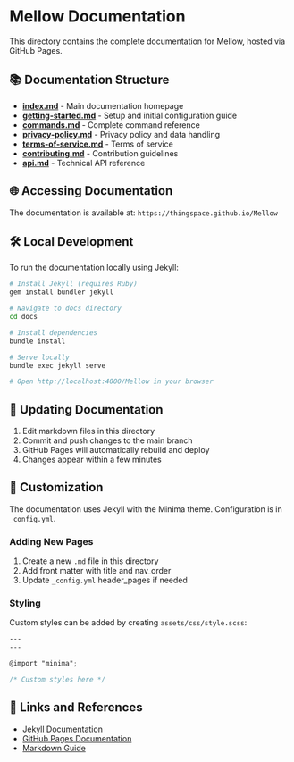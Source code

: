 # Mellow Documentation

This directory contains the complete documentation for Mellow, hosted via GitHub Pages.

## 📚 Documentation Structure

- **[index.md](index.md)** - Main documentation homepage
- **[getting-started.md](getting-started.md)** - Setup and initial configuration guide
- **[commands.md](commands.md)** - Complete command reference
- **[privacy-policy.md](privacy-policy.md)** - Privacy policy and data handling
- **[terms-of-service.md](terms-of-service.md)** - Terms of service
- **[contributing.md](contributing.md)** - Contribution guidelines
- **[api.md](api.md)** - Technical API reference

## 🌐 Accessing Documentation

The documentation is available at: `https://thingspace.github.io/Mellow`

## 🛠️ Local Development

To run the documentation locally using Jekyll:

```bash
# Install Jekyll (requires Ruby)
gem install bundler jekyll

# Navigate to docs directory
cd docs

# Install dependencies
bundle install

# Serve locally
bundle exec jekyll serve

# Open http://localhost:4000/Mellow in your browser
```

## 📝 Updating Documentation

1. Edit markdown files in this directory
2. Commit and push changes to the main branch
3. GitHub Pages will automatically rebuild and deploy
4. Changes appear within a few minutes

## 🎨 Customization

The documentation uses Jekyll with the Minima theme. Configuration is in `_config.yml`.

### Adding New Pages

1. Create a new `.md` file in this directory
2. Add front matter with title and nav_order
3. Update `_config.yml` header_pages if needed

### Styling

Custom styles can be added by creating `assets/css/style.scss`:

```scss
---
---

@import "minima";

/* Custom styles here */
```

## 🔗 Links and References

- [Jekyll Documentation](https://jekyllrb.com/docs/)
- [GitHub Pages Documentation](https://docs.github.com/pages)
- [Markdown Guide](https://www.markdownguide.org/)
